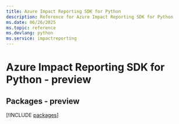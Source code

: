 ```yaml
---
title: Azure Impact Reporting SDK for Python
description: Reference for Azure Impact Reporting SDK for Python
ms.date: 06/26/2025
ms.topic: reference
ms.devlang: python
ms.service: impactreporting
---
```

# Azure Impact Reporting SDK for Python - preview
## Packages - preview
[!INCLUDE [packages](impact-reporting-index.md)]